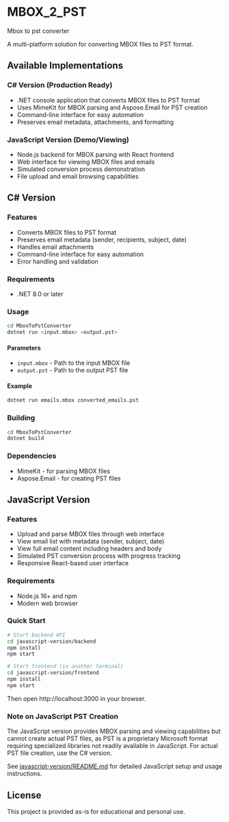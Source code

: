 # MBOX_2_PST
Mbox to pst converter

A multi-platform solution for converting MBOX files to PST format.

## Available Implementations

### C# Version (Production Ready)
- .NET console application that converts MBOX files to PST format
- Uses MimeKit for MBOX parsing and Aspose.Email for PST creation
- Command-line interface for easy automation
- Preserves email metadata, attachments, and formatting

### JavaScript Version (Demo/Viewing)
- Node.js backend for MBOX parsing with React frontend
- Web interface for viewing MBOX files and emails
- Simulated conversion process demonstration
- File upload and email browsing capabilities

## C# Version

### Features

- Converts MBOX files to PST format
- Preserves email metadata (sender, recipients, subject, date)
- Handles email attachments
- Command-line interface for easy automation
- Error handling and validation

### Requirements

- .NET 8.0 or later

### Usage

```bash
cd MboxToPstConverter
dotnet run <input.mbox> <output.pst>
```

#### Parameters

- `input.mbox` - Path to the input MBOX file
- `output.pst` - Path to the output PST file

#### Example

```bash
dotnet run emails.mbox converted_emails.pst
```

### Building

```bash
cd MboxToPstConverter
dotnet build
```

### Dependencies

- MimeKit - for parsing MBOX files
- Aspose.Email - for creating PST files

## JavaScript Version

### Features

- Upload and parse MBOX files through web interface
- View email list with metadata (sender, subject, date)
- View full email content including headers and body
- Simulated PST conversion process with progress tracking
- Responsive React-based user interface

### Requirements

- Node.js 16+ and npm
- Modern web browser

### Quick Start

```bash
# Start backend API
cd javascript-version/backend
npm install
npm start

# Start frontend (in another terminal)
cd javascript-version/frontend
npm install
npm start
```

Then open http://localhost:3000 in your browser.

### Note on JavaScript PST Creation

The JavaScript version provides MBOX parsing and viewing capabilities but cannot create actual PST files, as PST is a proprietary Microsoft format requiring specialized libraries not readily available in JavaScript. For actual PST file creation, use the C# version.

See [javascript-version/README.md](javascript-version/README.md) for detailed JavaScript setup and usage instructions.

## License

This project is provided as-is for educational and personal use.
